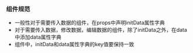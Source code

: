 ### 组件规范  
- 一般性对于需要传入数据的组件，在props中声明initData属性字典  
- 对于需要传入数据，修改数据，编辑数据的组件，除了initData之外，在data中添加data属性字典  
- 组件中，initData和data属性字典的key值要保持一致  